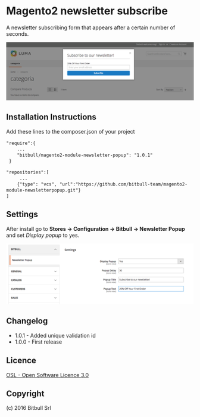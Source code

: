# Magento2 newsletter subscribe #

A newsletter subscribing form that appears after a certain number of seconds.

![Frontend](docs/frontend.png)

Installation Instructions
--------------------------
Add these lines to the composer.json of your project

```
"require":{
    ...
    "bitbull/magento2-module-newsletter-popup": "1.0.1"
 }
 ```
 
 ```
 "repositories":[
      ...
     {"type": "vcs", "url":"https://github.com/bitbull-team/magento2-module-newsletterpopup.git"}
 ]
```

Settings
--------

After install go to **Stores -> Configuration -> Bitbull -> Newsletter Popup** and set _Display popup_ to yes. 

![Admin Panel](docs/admin-panel.png)
 

Changelog
----------

* 1.0.1 - Added unique validation id
* 1.0.0 - First release


Licence
-------

[OSL - Open Software Licence 3.0](http://opensource.org/licenses/osl-3.0.php)


Copyright
---------
(c) 2016 Bitbull Srl
